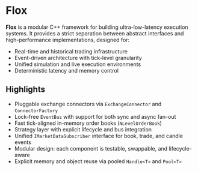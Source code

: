 # Flox

**Flox** is a modular C++ framework for building ultra-low-latency execution systems.
It provides a strict separation between abstract interfaces and high-performance implementations, designed for:

* Real-time and historical trading infrastructure
* Event-driven architecture with tick-level granularity
* Unified simulation and live execution environments
* Deterministic latency and memory control

## Highlights

* Pluggable exchange connectors via `ExchangeConnector` and `ConnectorFactory`
* Lock-free `EventBus` with support for both sync and async fan-out
* Fast tick-aligned in-memory order books (`NLevelOrderBook`)
* Strategy layer with explicit lifecycle and bus integration
* Unified `IMarketDataSubscriber` interface for book, trade, and candle events
* Modular design: each component is testable, swappable, and lifecycle-aware
* Explicit memory and object reuse via pooled `Handle<T>` and `Pool<T>`

